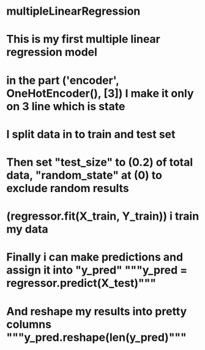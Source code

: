 # multipleLinearRegression
# This is my first multiple linear regression model
# in the part ('encoder', OneHotEncoder(), [3]) I make it only on 3 line which is state
# I split data in to train and test set 
# Then set "test_size" to (0.2) of total data, "random_state" at (0) to exclude random results
# (regressor.fit(X_train, Y_train)) i train my data
# Finally i can make predictions and assign it into "y_pred" """y_pred = regressor.predict(X_test)"""
# And reshape my results into pretty columns """y_pred.reshape(len(y_pred)"""
